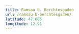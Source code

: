 ```yaml
---
title: Ramsau b. Berchtesgaden
url: /ramsau-b-berchtesgaden/
latitude: 47.605
longitude: 12.91
---
```

